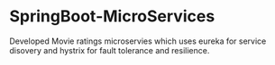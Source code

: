 # SpringBoot-MicroServices

Developed Movie ratings microservies which uses eureka for service disovery and hystrix for fault tolerance and resilience.
